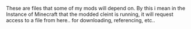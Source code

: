 These are files that some of my mods will depend on. By this i mean in the Instance of Minecraft that the modded cleint is running, it will request access to a file from here.. for downloading, referencing, etc..

